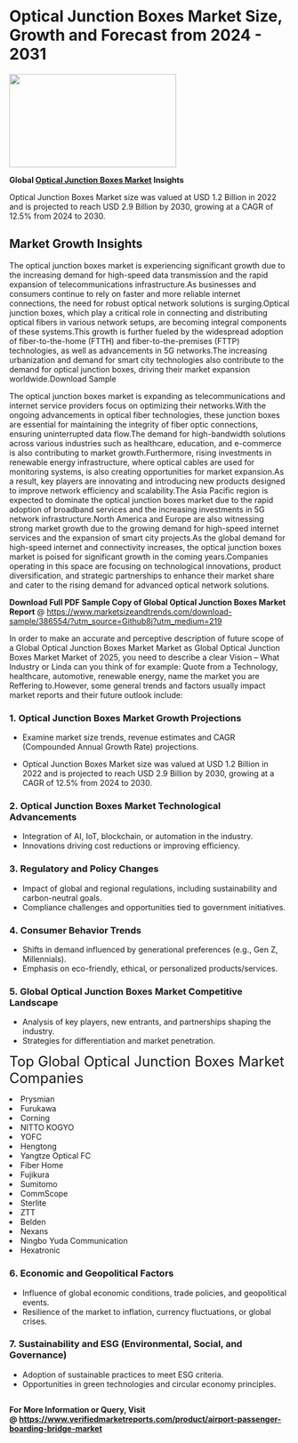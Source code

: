 <H1>Optical Junction Boxes Market Size, Growth and Forecast from 2024 - 2031</H1><img class="aligncenter size-medium wp-image-584254" src="https://thirdeyenews.in/wp-content/uploads/2024/09/Global-Market-Research-300x168.jpeg" alt="" width="300" height="168" /><p><strong>Global&nbsp;<a href="https://www.marketsizeandtrends.com/download-sample/386554/?utm_source=Github8j?utm_medium=219">Optical Junction Boxes Market</a> Insights</strong></p><p>Optical Junction Boxes Market size was valued at USD 1.2 Billion in 2022 and is projected to reach USD 2.9 Billion by 2030, growing at a CAGR of 12.5% from 2024 to 2030.</p><p><h2>Market Growth Insights</h2> <p>The optical junction boxes market is experiencing significant growth due to the increasing demand for high-speed data transmission and the rapid expansion of telecommunications infrastructure.As businesses and consumers continue to rely on faster and more reliable internet connections, the need for robust optical network solutions is surging.Optical junction boxes, which play a critical role in connecting and distributing optical fibers in various network setups, are becoming integral components of these systems.This growth is further fueled by the widespread adoption of fiber-to-the-home (FTTH) and fiber-to-the-premises (FTTP) technologies, as well as advancements in 5G networks.The increasing urbanization and demand for smart city technologies also contribute to the demand for optical junction boxes, driving their market expansion worldwide.Download Sample </p> <p>The optical junction boxes market is expanding as telecommunications and internet service providers focus on optimizing their networks.With the ongoing advancements in optical fiber technologies, these junction boxes are essential for maintaining the integrity of fiber optic connections, ensuring uninterrupted data flow.The demand for high-bandwidth solutions across various industries such as healthcare, education, and e-commerce is also contributing to market growth.Furthermore, rising investments in renewable energy infrastructure, where optical cables are used for monitoring systems, is also creating opportunities for market expansion.As a result, key players are innovating and introducing new products designed to improve network efficiency and scalability.The Asia Pacific region is expected to dominate the optical junction boxes market due to the rapid adoption of broadband services and the increasing investments in 5G network infrastructure.North America and Europe are also witnessing strong market growth due to the growing demand for high-speed internet services and the expansion of smart city projects.As the global demand for high-speed internet and connectivity increases, the optical junction boxes market is poised for significant growth in the coming years.Companies operating in this space are focusing on technological innovations, product diversification, and strategic partnerships to enhance their market share and cater to the rising demand for advanced optical network solutions.</p><p><span class=""><strong>Download Full PDF Sample Copy of Global Optical Junction Boxes Market Report</strong> @ <a href="https://www.marketsizeandtrends.com/download-sample/386554/?utm_source=Github8j?utm_medium=219" target="_blank">https://www.marketsizeandtrends.com/download-sample/386554/?utm_source=Github8j?utm_medium=219</a></span></p><p>In order to make an accurate and perceptive description of future scope of a Global&nbsp;Optical Junction Boxes Market Market as Global&nbsp;Optical Junction Boxes Market Market of 2025, you need to describe a clear Vision &ndash; What Industry or Linda can you think of for example: Quote from a Technology, healthcare, automotive, renewable energy, name the market you are Reffering to.However, some general trends and factors usually impact market reports and their future outlook include:</p><h3>1.&nbsp;<strong>Optical Junction Boxes Market Growth Projections</strong></h3><ul><li>Examine market size trends, revenue estimates and CAGR (Compounded Annual Growth Rate) projections.</li><li><p>Optical Junction Boxes Market size was valued at USD 1.2 Billion in 2022 and is projected to reach USD 2.9 Billion by 2030, growing at a CAGR of 12.5% from 2024 to 2030.</p></li></ul><h3>2.&nbsp;<strong>Optical Junction Boxes Market Technological Advancements</strong></h3><ul><li>Integration of AI, IoT, blockchain, or automation in the industry.</li><li>Innovations driving cost reductions or improving efficiency.</li></ul><h3>3.&nbsp;<strong>Regulatory and Policy Changes</strong></h3><ul><li>Impact of global and regional regulations, including sustainability and carbon-neutral goals.</li><li>Compliance challenges and opportunities tied to government initiatives.</li></ul><h3>4.&nbsp;<strong>Consumer Behavior Trends</strong></h3><ul><li>Shifts in demand influenced by generational preferences (e.g., Gen Z, Millennials).</li><li>Emphasis on eco-friendly, ethical, or personalized products/services.</li></ul><h3>5.&nbsp;<strong>Global Optical Junction Boxes Market Competitive Landscape</strong></h3><ul><li>Analysis of key players, new entrants, and partnerships shaping the industry.</li><li>Strategies for differentiation and market penetration.</li></ul><p data-pm-slice="1 1 []"><span style="color: inherit; font-family: inherit; font-size: 25px;">Top Global Optical Junction Boxes Market Companies</span></p><div class="" data-test-id=""><p><li>Prysmian</li><li> Furukawa</li><li> Corning</li><li> NITTO KOGYO</li><li> YOFC</li><li> Hengtong</li><li> Yangtze Optical FC</li><li> Fiber Home</li><li> Fujikura</li><li> Sumitomo</li><li> CommScope</li><li> Sterlite</li><li> ZTT</li><li> Belden</li><li> Nexans</li><li> Ningbo Yuda Communication</li><li> Hexatronic</li></p></div><h3>6.&nbsp;<strong>Economic and Geopolitical Factors</strong></h3><ul><li>Influence of global economic conditions, trade policies, and geopolitical events.</li><li>Resilience of the market to inflation, currency fluctuations, or global crises.</li></ul><h3>7.&nbsp;<strong>Sustainability and ESG (Environmental, Social, and Governance)</strong></h3><ul><li>Adoption of sustainable practices to meet ESG criteria.</li><li>Opportunities in green technologies and circular economy principles.</li></ul><h2><strong style="font-size: 14px;">For More Information or Query, Visit @&nbsp;</strong><a style="background-color: #ffffff; font-size: 14px;" href="https://www.marketsizeandtrends.com/report/optical-junction-boxes-market/" target="_blank">https://www.verifiedmarketreports.com/product/airport-passenger-boarding-bridge-market</a></h2>
